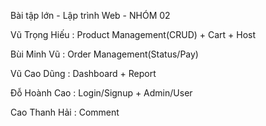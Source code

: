 Bài tập lớn - Lập trình Web - NHÓM 02

Vũ Trọng Hiếu : Product Management(CRUD) + Cart + Host

Bùi Minh Vũ   : Order Management(Status/Pay)

Vũ Cao Dũng   : Dashboard + Report

Đỗ Hoành Cao  : Login/Signup + Admin/User

Cao Thanh Hải : Comment

